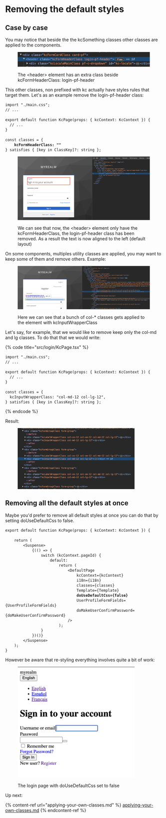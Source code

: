 # Removing the default styles

## Case by case

You may notice that beside the the kcSomething classes other classes are applied to the components.

<figure><img src="../../.gitbook/assets/image (12).png" alt=""><figcaption><p>The &#x3C;header> element has an extra class beside kcFormHeaderClass: login-pf-header</p></figcaption></figure>

This other classes, non prefixed with kc actually have styles rules that target them. Let's as an example remove the login-pf-header class:

<pre class="language-tsx" data-title="src/login/KcPage.tsx"><code class="lang-tsx">import "./main.css";
// ...

export default function KcPage(props: { kcContext: KcContext }) {
  // ...
}

const classes = {
<strong>    kcFormHeaderClass: ""
</strong>} satisfies { [key in ClassKey]?: string };
</code></pre>

<figure><img src="../../.gitbook/assets/image (13).png" alt=""><figcaption><p>We can see that now, the &#x3C;header> element only have the kcFormHeaderClass, the login-pf-header class has been removed. As a result the text is now aligned to the left (default layout)</p></figcaption></figure>

On some components, multiples utility classes are applied, you may want to keep some of them and remove others. Example:

<figure><img src="../../.gitbook/assets/image (16).png" alt=""><figcaption><p>Here we can see that a bunch of col-* classes gets applied to the element with kcInputWrapperClass</p></figcaption></figure>

Let's say, for example, that we would like to remove keep only the col-md and lg classes. To do that that we would write:

{% code title="src/login/KcPage.tsx" %}
```tsx
import "./main.css";
// ...

export default function KcPage(props: { kcContext: KcContext }) {
  // ...
}

const classes = {
  kcInputWrapperClass: "col-md-12 col-lg-12",
} satisfies { [key in ClassKey]?: string };
```
{% endcode %}

Result:

<figure><img src="../../.gitbook/assets/image (17).png" alt="" width="375"><figcaption></figcaption></figure>

## Removing all the default styles at once

Maybe you'd prefer to remove all default styles at once you can do that by setting doUseDefaultCss to false.

<pre class="language-tsx" data-title="src/login/KcPages.tsx"><code class="lang-tsx">export default function KcPage(props: { kcContext: KcContext }) {

    return (
        &#x3C;Suspense>
            {(() => {
                switch (kcContext.pageId) {
                    default:
                        return (
                            &#x3C;DefaultPage
                                kcContext={kcContext}
                                i18n={i18n}
                                classes={classes}
                                Template={Template}
<strong>                                doUseDefaultCss={false}
</strong>                                UserProfileFormFields={UserProfileFormFields}
                                doMakeUserConfirmPassword={doMakeUserConfirmPassword}
                            />
                        );
                }
            })()}
        &#x3C;/Suspense>
    );
}
</code></pre>

However be aware that re-styling everything involves quite a bit of work:

<figure><img src="../../.gitbook/assets/image (18).png" alt="" width="375"><figcaption><p>The login page with doUseDefaultCss set to false</p></figcaption></figure>

Up next:

{% content-ref url="applying-your-own-classes.md" %}
[applying-your-own-classes.md](applying-your-own-classes.md)
{% endcontent-ref %}

